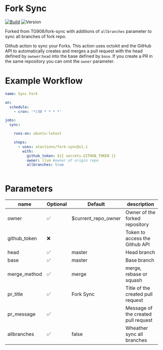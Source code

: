 # Fork Sync
[![Build](https://github.com/atactions/fork-sync/workflows/Build%20and%20publish%20result/badge.svg)](https://github.com/atactions/fork-sync/actions?workflow=Build%20and%20publish%20result)
![Version](https://img.shields.io/github/v/release/atactions/fork-sync?style=flat-square)

Forked from TG908/fork-sync with additions of `allbranches` parameter to sync all branches of fork repo.

Github action to sync your Forks.
This action uses octokit and the GitHub API to automatically creates and merges a pull request with the head defined by `ownwer`:`head` into the base defined by `base`. If you create a PR in the same repository you can omit the `owner` parameter.

# Example Workflow

```yml
name: Sync Fork

on:
  schedule:
    - cron: '*/30 * * * *'

jobs:
  sync:

    runs-on: ubuntu-latest

    steps:
      - uses: atactions/fork-sync@v1.1
        with:
          github_token: ${{ secrets.GITHUB_TOKEN }}
          owner: llvm #owner of origin repo 
          allbranches: true
          
```

# Parameters

|  name           |   Optional  |   Default              |   description                                       |
|---              |---          |---                     |---                                                  |
|   owner         | ✅          | $current_repo_owner    |   Owner of the forked repository                     |
|   github_token  | ❌          |                        |   Token  to access the Github API                    |
|   head          | ✅          | master                 |   Head branch                                        |
|   base          | ✅          | master                 |   Base branch                                        |
|   merge_method  | ✅          | merge                  |   merge, rebase or squash                            |
|   pr_title      | ✅          | Fork Sync              |   Title of the created pull request                  |
|   pr_message    | ✅          |                        |   Message of the created pull request                |
|   allbranches   | ✅          |    false               |   Wheather sync all branches               |


